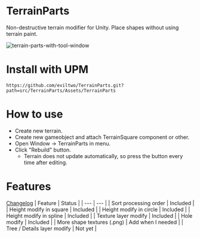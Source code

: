# TerrainParts
 Non-destructive terrain modifier for Unity. Place shapes without using terrain paint.

![terrain-parts-with-tool-window](https://github.com/eviltwo/TerrainParts/assets/7721151/b3c77c5b-ee0d-4625-828c-061cbb63f217)

# Install with UPM
```
https://github.com/eviltwo/TerrainParts.git?path=src/TerrainParts/Assets/TerrainParts
```

# How to use
- Create new terrain.
- Create new gameobject and attach TerrainSquare component or other.
- Open Window -> TerrainParts in menu.
- Click "Rebuild" button.
  - Terrain does not update automatically, so press the button every time after editing.

# Features
[Changelog](https://github.com/eviltwo/TerrainParts/blob/main/src/TerrainParts/Assets/TerrainParts/CHANGELOG.md)
| Feature | Status |
| --- | --- |
| Sort processing order | Included |
| Height modify in square | Included |
| Height modify in circle | Included |
| Height modify in spline | Included |
| Texture layer modify | Included |
| Hole modify | Included |
| More shape textures (.png) | Add when I needed |
| Tree / Details layer modify | Not yet |
